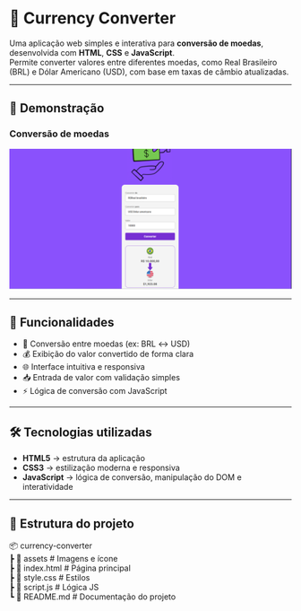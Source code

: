 # 💱 Currency Converter

Uma aplicação web simples e interativa para **conversão de moedas**, desenvolvida com **HTML**, **CSS** e **JavaScript**.  
Permite converter valores entre diferentes moedas, como Real Brasileiro (BRL) e Dólar Americano (USD), com base em taxas de câmbio atualizadas.

---

## 📸 Demonstração

### Conversão de moedas  
![Conversão de moedas](./assets/conversao.png)

---

## 🚀 Funcionalidades

- 🔁 Conversão entre moedas (ex: BRL ↔ USD)  
- 💰 Exibição do valor convertido de forma clara  
- 🌐 Interface intuitiva e responsiva  
- 📥 Entrada de valor com validação simples  
- ⚡ Lógica de conversão com JavaScript

---

## 🛠️ Tecnologias utilizadas

- **HTML5** → estrutura da aplicação  
- **CSS3** → estilização moderna e responsiva  
- **JavaScript** → lógica de conversão, manipulação do DOM e interatividade

---

## 📂 Estrutura do projeto
📦 currency-converter<br>
┣ 📂 assets # Imagens e ícone<br>
┣ 📜 index.html # Página principal<br>
┣ 📜 style.css # Estilos<br>
┣ 📜 script.js # Lógica JS<br>
┗ 📜 README.md # Documentação do projeto
